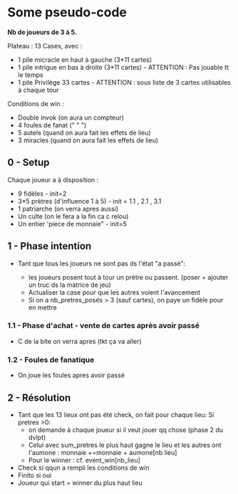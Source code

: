 # Some pseudo-code

**Nb de joueurs de 3 à 5.**

Plateau : 13 Cases, avec :

- 1 pile micracle en haut à gauche (3*11 cartes)
- 1 pile intrigue en bas à droite (3*11 cartes) - ATTENTION : Pas jouable tt le temps
- 1 pile Privilège 33 cartes - ATTENTION : sous liste de 3 cartes utilisables à chaque tour

Conditions de win :

- Double invok (on aura un compteur)
- 4 foules de fanat (" " ")
- 5 autels (quand on aura fait les effets de lieu)
- 3 miracles (quand on aura fait les effets de lieu)

## 0 - Setup

Chaque joueur a à disposition  :

- 9 fidèles - init=2
- 3*5 prètres (d'influence 1 à 5) - init = 1.1 , 2.1 , 3.1
- 1 patriarche (on verra apres aussi)
- Un culte (on le fera a la fin ca c relou)
- Un entier 'piece de monnaie" - init=5

## 1 - Phase intention

- Tant que tous les joueurs ne sont pas ds l'état "a passé":

  - les joueurs posent tout à tour un prètre ou passent. (poser = ajouter un truc ds la matrice de jeu)
  - Actualiser la case pour que les autres voient l'avancement
  - Si on a nb_pretres_posés > 3 (sauf cartes), on paye un fidèle pour en mettre

### 1.1 - Phase d'achat - vente de cartes après avoir passé

- C de la bite on verra apres (tkt ça va aller)

### 1.2 - Foules de fanatique

- On joue les foules apres avoir passé

## 2 - Résolution

- Tant que les 13 lieux ont pas été check, on fait pour chaque lieu:
Si pretres >0:
  - on demande à chaque joueur si il veut jouer qq chose (phase 2 du dvlpt)
  - Celui avec sum_pretres le plus haut gagne le lieu et les autres ont l'aumone : monnaie +=monnaie + aumone[nb lieu]
  - Pour le winner : cf. event_win[nb_lieu]
- Check si qqun a rempli les conditions de win
- Finito si oui
- Joueur qui start = winner du plus haut lieu
